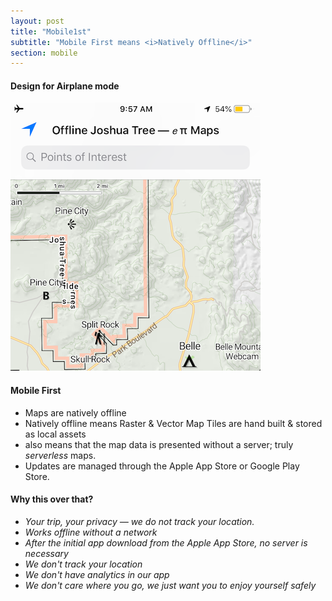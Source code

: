```yaml
---
layout: post
title: "Mobile1st"
subtitle: "Mobile First means <i>Natively Offline</i>"
section: mobile
---
```


#### Design for Airplane mode

![](images/airplane-mode.png)

#### Mobile First

* Maps are natively offline
* Natively offline means Raster & Vector Map Tiles are hand built & stored as local assets
* also means that the map data is presented without a server; truly *serverless* maps.
* Updates are managed through the Apple App Store or Google Play Store.



#### Why this over that?

* *Your trip, your privacy — we do not track your location.*
* *Works offline without a network*
* *After the initial app download from the Apple App Store, no server is necessary*
* *We don't track your location*
* *We don't have analytics in our app*
* *We don't care where you go, we just want you to enjoy yourself safely*
